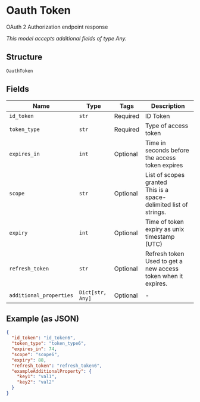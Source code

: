 
# Oauth Token

OAuth 2 Authorization endpoint response

*This model accepts additional fields of type Any.*

## Structure

`OauthToken`

## Fields

| Name | Type | Tags | Description |
|  --- | --- | --- | --- |
| `id_token` | `str` | Required | ID Token |
| `token_type` | `str` | Required | Type of access token |
| `expires_in` | `int` | Optional | Time in seconds before the access token expires |
| `scope` | `str` | Optional | List of scopes granted<br>This is a space-delimited list of strings. |
| `expiry` | `int` | Optional | Time of token expiry as unix timestamp (UTC) |
| `refresh_token` | `str` | Optional | Refresh token<br>Used to get a new access token when it expires. |
| `additional_properties` | `Dict[str, Any]` | Optional | - |

## Example (as JSON)

```json
{
  "id_token": "id_token6",
  "token_type": "token_type6",
  "expires_in": 74,
  "scope": "scope6",
  "expiry": 88,
  "refresh_token": "refresh_token6",
  "exampleAdditionalProperty": {
    "key1": "val1",
    "key2": "val2"
  }
}
```

